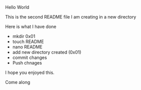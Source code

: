 Hello World

This is the second README file I am creating in a new directory

Here is what I have done

* mkdir 0x01
* touch README
* nano README
* add new directory created (0x01)
* commit changes
* Push chnages

I hope you enjoyed this.

Come along
